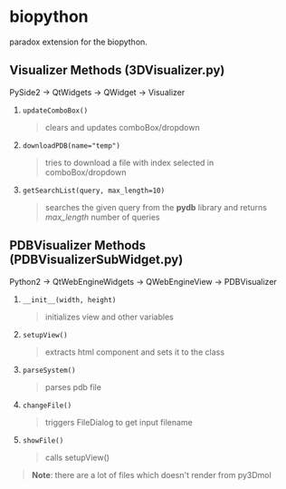 # biopython
paradox extension for the biopython.


## Visualizer Methods (3DVisualizer.py)
PySide2 -> QtWidgets -> QWidget -> Visualizer
1. ```updateComboBox()```
    > clears and updates comboBox/dropdown

2. ```downloadPDB(name="temp")```
   > tries to download a file with index selected in comboBox/dropdown  

3. ```getSearchList(query, max_length=10)```
   > searches the given query from the **pydb** library and returns *max_length* number of queries


## PDBVisualizer Methods (PDBVisualizerSubWidget.py)
Python2 -> QtWebEngineWidgets -> QWebEngineView -> PDBVisualizer

1. ```__init__(width, height)```
   > initializes view and other variables

2. ```setupView()```
   > extracts html component and sets it to the class

3. ```parseSystem()```
   > parses pdb file

4. ```changeFile()```
   > triggers FileDialog to get input filename

5. ```showFile()```
   > calls setupView()


> **Note**: there are a lot of files which doesn't render from py3Dmol
